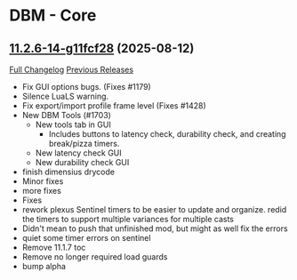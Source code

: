 # DBM - Core

## [11.2.6-14-g11fcf28](https://github.com/DeadlyBossMods/DeadlyBossMods/tree/11fcf28c79a0cd32ed2340af0f40bac1dec36cd4) (2025-08-12)
[Full Changelog](https://github.com/DeadlyBossMods/DeadlyBossMods/compare/11.2.6...11fcf28c79a0cd32ed2340af0f40bac1dec36cd4) [Previous Releases](https://github.com/DeadlyBossMods/DeadlyBossMods/releases)

- Fix GUI options bugs. (Fixes #1179)  
- Silence LuaLS warning.  
- Fix export/import profile frame level (Fixes #1428)  
- New DBM Tools (#1703)  
    * New tools tab in GUI  
      * Includes buttons to latency check, durability check, and creating break/pizza timers.  
    * New latency check GUI  
    * New durability check GUI  
- finish dimensius drycode  
- Minor fixes  
- more fixes  
- Fixes  
- rework plexus Sentinel timers to be easier to update and organize. redid the timers to support multiple variances for multiple casts  
- Didn't mean to push that unfinished mod, but might as well fix the errors  
- quiet some timer errors on sentinel  
- Remove 11.1.7 toc  
- Remove no longer required load guards  
- bump alpha  
